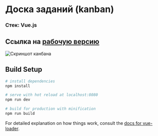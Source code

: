 # Доска заданий (kanban)

### Стек: Vue.js
## Ссылка на [рабочую версию](http://kanban.std-953.ist.mospolytech.ru/)

![Скриншот канбана](https://user-images.githubusercontent.com/56070980/158265312-276cb609-2d61-4458-adf8-a9e888e1f1fa.png "Канбан")


## Build Setup

``` bash
# install dependencies
npm install

# serve with hot reload at localhost:8080
npm run dev

# build for production with minification
npm run build
```

For detailed explanation on how things work, consult the [docs for vue-loader](http://vuejs.github.io/vue-loader).
